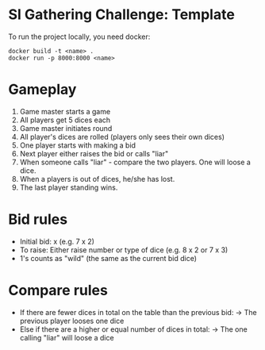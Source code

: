 # SI Gathering Challenge: Template

To run the project locally, you need docker:

```
docker build -t <name> .
docker run -p 8000:8000 <name>
```


# Gameplay

1. Game master starts a game
2. All players get 5 dices each
3. Game master initiates round
4. All player's dices are rolled (players only sees their own dices)
5. One player starts with making a bid
6. Next player either raises the bid or calls "liar"
7. When someone calls "liar" - compare the two players. One will loose a dice.
8. When a players is out of dices, he/she has lost.
9. The last player standing wins.


# Bid rules
* Initial bid: <Number of dices> x <Type of dice> (e.g. 7 x 2)
* To raise: Either raise number or type of dice (e.g. 8 x 2 or 7 x 3)
* 1's counts as "wild" (the same as the current bid dice)

# Compare rules
* If there are fewer dices in total on the table than the previous bid:
-> The previous player looses one dice
* Else if there are a higher or equal number of dices in total:
-> The one calling "liar" will loose a dice
